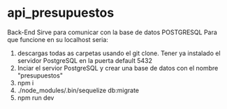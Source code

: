 # api_presupuestos
Back-End 
Sirve para comunicar con la base de datos POSTGRESQL
Para que funcione en su localhost seria:

1) descargas todas as carpetas usando el git clone. Tener ya instalado el servidor PostgreSQL en la puerta default 5432
2) Inciar el servior PostgreSQL y crear una base de datos con el nombre "presupuestos"
3) npm i
4) ./node_modules/.bin/sequelize db:migrate
5) npm run dev

